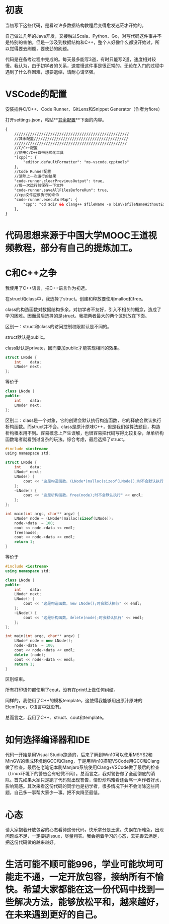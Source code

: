 # 初衷

当初写下这些代码，是看过许多数据结构教程后变得愈发迷茫才开始的。

自己做过几年的Java开发，又接触过Scala、Python、Go，对写代码这件事并不是特别的害怕。但是一涉及到数据结构和C++，整个人好像什么都没开始过，所以觉得要去刷题，要使劲的刷题。

代码是在备考过程中完成的。每天最多能写3道，有时只能写2道，速度相对较慢。我认为，由于初学者的关系，速度慢这件事是很正常的。无论在入门的过程中遇到了什么样困难，想要退缩，请耐心请坚强。

# VSCode的配置

安装插件C/C++、Code Runner、GitLens和Snippet Generator（作者为fiore）

打开settings.json，粘贴**<u>其余配置</u>**下面的内容。

```xml
{
    ///////////////////////////////////////////////////
    //其余配置//////////////////////////////////////////
    //////////////////////////////////////////////////
    //C/C++配置
    //使用C/C++自带格式化工具
    "[cpp]": {
        "editor.defaultFormatter": "ms-vscode.cpptools"
    },
    //Code Runner配置
    //清除上一次运行的结果
    "code-runner.clearPreviousOutput": true,
    //每一次运行前保存一下文件
    "code-runner.saveAllFilesBeforeRun": true,
    //cpp文件应该执行的命令
    "code-runner.executorMap": {
        "cpp": "cd $dir && clang++ $fileName -o bin\\$fileNameWithoutExt.exe -std=c++17 && $dirbin\\$fileNameWithoutExt.exe"
    },
}
```



# 代码思想来源于中国大学MOOC王道视频教程，部分有自己的提炼加工。

# C和C++之争

我使用了C++语言，把C++语言作为初选。

在struct和class中，我选择了struct。创建和释放要使用malloc和free。

class的构造函数对数据结构多余，对初学者不友好，引入不相关的概念，造成了学习困难。因而最后选择的是struct。我把两者最大的两个区别放在下面。

区别一：struct和class的访问控制权限默认是不同的。

struct默认是public。

class默认是private，因而要加public才能实现相同的效果。

```c
struct LNode {
    int    data;
    LNode* next;
};
```

等价于

```c++
class LNode {
public:
    int    data;
    LNode* next;
};
```

区别二：class是一个对象，它的创建会默认执行构造函数，它的释放会默认执行析构函数。而struct并不会。class是原汁原味C++，但是我们做算法题目，构造析构根本用不到。容易概念上产生误解，也很容易把代码写得比较复杂，单单析构函数笔者就看到过复杂的玩法。综合考虑，最后选择了struct。

```c
#include <iostream>
using namespace std;

struct LNode {
    int    data;
    LNode* next;
    LNode() {
        cout << "这是构造函数，(LNode*)malloc(sizeof(LNode));时不会默认执行" << endl;
    };
    ~LNode() {
        cout << "这是析构函数，free(node);时不会默认执行" << endl;
    };
};

int main(int argc, char** argv) {
    LNode* node = (LNode*)malloc(sizeof(LNode));
    node->data  = 100;
    cout << node->data << endl;
    free(node);
    cout << node->data << endl;
    return 1;
}
```

等价于

```C++
#include <iostream>
using namespace std;

class LNode {
public:
    int    data;
    LNode* next;
    LNode() {
        cout << "这是构造函数，new LNode();时会默认执行" << endl;
    };
    ~LNode() {
        cout << "这是析构函数，delete(node);时会默认执行" << endl;
    };
};

int main(int argc, char** argv) {
    LNode* node = new LNode();
    node->data  = 100;
    cout << node->data << endl;
    delete (node);
    cout << node->data << endl;
    return 1;
}
```

区别结束。

所有打印语句都使用了cout，没有在printf上做任何纠结。

同样的，我使用了C++的模板template，这使得我能够用出原汁原味的ElemType，C语言中就没有。

总而言之，我用了C++、struct、cout和template。

# 如何选择编译器和IDE

代码一开始是用Visual Studio跑通的，后来了解到Win10可以使用MSYS2和MinGW的集成环境跑GCC和Clang，于是用Win10搭配VSCode用GCC和Clang做了检查。最后在老笔记本刷Manjaro系统使用Clang+VSCode做了最后的检查（Linux环境下的警告会有轻微不同）。总而言之，我对警告做了全面彻底的消除。首先如果大家只是跑了代码就出现警告，情形炒鸡难看还会骂一声作者好水，影响观感。其次来看这份代码的同学也是初学者，很多情况下并不会消除这些问题，自己多一事帮大家少一事。把不爽降至最低。

# 心态

请大家抱着开放包容的心态看待这份代码，快乐拿分是王道。失误在所难免，出现问题或不足，一定要提Issue，尽量翔实。我会抱着学习的心态，去完善去满足，把这份代码做的越来越好。

# 生活可能不顺可能996，学业可能坎坷可能走不通，一定开放包容，接纳所有不愉快。希望大家都能在这一份代码中找到一些解决方法，能够放松平和，越来越好，在未来遇到更好的自己。



